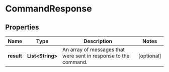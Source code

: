
# CommandResponse

## Properties
Name | Type | Description | Notes
------------ | ------------- | ------------- | -------------
**result** | **List&lt;String&gt;** | An array of messages that were sent in response to the command. |  [optional]



